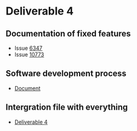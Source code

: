 # Deliverable 4

## Documentation of fixed features

- Issue [6347](https://github.com/CSCD01/team_22-project/blob/Documentaion_process/doc/deliverable4/Documentation_6347.md)
- Issue [10773](https://github.com/CSCD01/team_22-project/blob/Documentaion_process/doc/deliverable4/Documentaion_10773.md)

## Software development process

- [Document](./Software_process.md)

## Intergration file with everything

- [Deliverable 4](./deliverable4_intergration.md)
